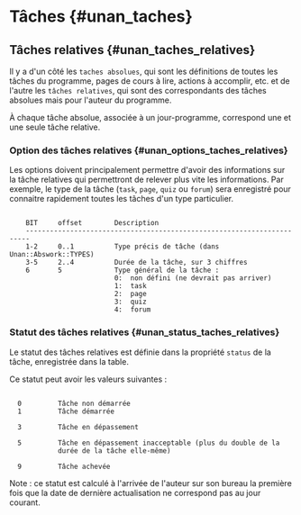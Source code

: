 # Tâches {#unan_taches}

## Tâches relatives {#unan_taches_relatives}

Il y a d'un côté les `taches absolues`, qui sont les définitions de toutes les tâches du programme, pages de cours à lire, actions à accomplir, etc. et de l'autre les `tâches relatives`, qui sont des correspondants des tâches absolues mais pour l'auteur du programme.

À chaque tâche absolue, associée à un jour-programme, correspond une et une seule tâche relative.

### Option des tâches relatives {#unan_options_taches_relatives}

Les options doivent principalement permettre d'avoir des informations sur la tâche relatives qui permettront de relever plus vite les informations. Par exemple, le type de la tâche (`task`, `page`, `quiz` ou `forum`) sera enregistré pour connaitre rapidement toutes les tâches d'un type particulier.

```

    BIT     offset        Description
    -----------------------------------------------------------------------
    1-2     0..1          Type précis de tâche (dans Unan::Abswork::TYPES)
    3-5     2..4          Durée de la tâche, sur 3 chiffres
    6       5             Type général de la tâche :
                          0:  non défini (ne devrait pas arriver)
                          1:  task
                          2:  page
                          3:  quiz
                          4:  forum

```


### Statut des tâches relatives {#unan_status_taches_relatives}

Le statut des tâches relatives est définie dans la propriété `status` de la tâche, enregistrée dans la table.

Ce statut peut avoir les valeurs suivantes :

```

  0         Tâche non démarrée
  1         Tâche démarrée

  3         Tâche en dépassement

  5         Tâche en dépassement inacceptable (plus du double de la
            durée de la tâche elle-même)         

  9         Tâche achevée

```

Note : ce statut est calculé à l'arrivée de l'auteur sur son bureau la première fois que la date de dernière actualisation ne correspond pas au jour courant.
